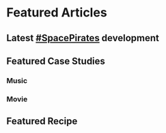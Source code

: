 # Featured Articles

<Feature article="blog/2021/1/23/Henry.md" />

## Latest [#SpacePirates](/tags/#Space-Pirates) development

<Feature article="blog/2021/1/8/The_Eternal_War_Machine.md" />

## Featured Case Studies

### Music

<Feature article="blog/2021/1/9/TESSELATE - BAYNK, Tei Shi.md" />

### Movie

<Feature article="blog/2021/1/16/The-King.md" />

## Featured Recipe

<Feature article="blog/2021/1/19/Vietnamese_Spring_Rolls.md" />
